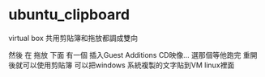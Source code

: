 # ubuntu_clipboard
virtual box 共用剪貼簿和拖放都調成雙向

然後 在 拖放 下面  有一個 插入Guest Additions CD映像...  選那個等他跑完 重開後就可以使用剪貼簿
可以把windows 系統複製的文字貼到VM linux裡面
